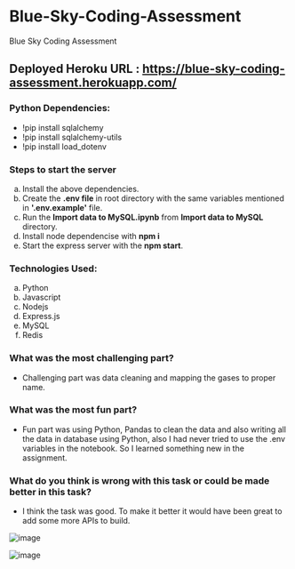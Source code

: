 # Blue-Sky-Coding-Assessment
Blue Sky Coding Assessment

## Deployed Heroku URL : https://blue-sky-coding-assessment.herokuapp.com/

### Python Dependencies:
- !pip install sqlalchemy
- !pip install sqlalchemy-utils
- !pip install load_dotenv

### Steps to start the server
<ol type="a">
  <li>Install the above dependencies.</li>
  <li>Create the <strong>.env file</strong> in root directory with the same variables mentioned in <strong>'.env.example'</strong> file.</li>
  <li>Run the <strong>Import data to MySQL.ipynb</strong> from <strong>Import data to MySQL</strong> directory.</li>
  <li>Install node dependencise with <strong>npm i</strong></li> 
  <li>Start the express server with the <strong>npm start</strong>.</li>
</ol>

### Technologies Used:
<ol type="a">
  <li>Python</li>
  <li>Javascript</li>
  <li>Nodejs</li>
  <li>Express.js</li> 
  <li>MySQL</li>
  <li>Redis</li>
</ol>

### What was the most challenging part?
- Challenging part was data cleaning and mapping the gases to proper name.
### What was the most fun part?
- Fun part was using Python, Pandas to clean the data and also writing all the data in database using Python, also I had never tried to use the .env variables in the notebook. So I learned something new in the assignment.
### What do you think is wrong with this task or could be made better in this task?
- I think the task was good. To make it better it would have been great to add some more APIs to build.

![image](https://user-images.githubusercontent.com/47879184/194319294-e9bb46ce-7781-4b96-a315-dd24c405af0a.png)

![image](https://user-images.githubusercontent.com/47879184/194319401-6cbfcf19-12ae-4cd5-82c5-b8f2fd5deb20.png)
